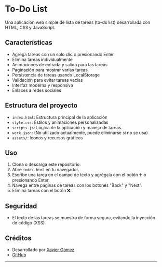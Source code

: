# To-Do List

Una aplicación web simple de lista de tareas (to-do list) desarrollada con HTML, CSS y JavaScript.

## Características

- Agrega tareas con un solo clic o presionando Enter
- Elimina tareas individualmente
- Animaciones de entrada y salida para las tareas
- Paginación para mostrar varias tareas
- Persistencia de tareas usando LocalStorage
- Validación para evitar tareas vacías
- Interfaz moderna y responsiva
- Enlaces a redes sociales

## Estructura del proyecto

- `index.html`: Estructura principal de la aplicación
- `style.css`: Estilos y animaciones personalizadas
- `scripts.js`: Lógica de la aplicación y manejo de tareas
- `work.json`: (No utilizado actualmente, puede eliminarse si no se usa)
- `assets/`: Iconos y recursos gráficos

## Uso

1. Clona o descarga este repositorio.
2. Abre `index.html` en tu navegador.
3. Escribe una tarea en el campo de texto y agrégala con el botón ➕ o presionando Enter.
4. Navega entre páginas de tareas con los botones "Back" y "Next".
5. Elimina tareas con el botón ❌.

## Seguridad

- El texto de las tareas se muestra de forma segura, evitando la inyección de código (XSS).

## Créditos

- Desarrollado por [Xavier Gómez](https://www.linkedin.com/in/xavier-gomez-82a61237a/)
- [GitHub](http://github.com/Xavier13554522)

---
